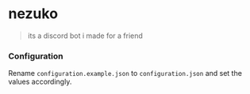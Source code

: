 # nezuko

> its a discord bot i made for a friend

### Configuration

Rename `configuration.example.json` to `configuration.json` and set the values accordingly.
